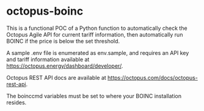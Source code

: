# octopus-boinc
This is a functional POC of a Python function to automatically check the Octopus Agile API for current tariff information, then automatically run BOINC if the price is below the set threshold.

A sample .env file is enumerated as env.sample, and requires an API key and tariff information available at https://octopus.energy/dashboard/developer/.

Octopus REST API docs are available at https://octopus.com/docs/octopus-rest-api.

The boinccmd variables must be set to where your BOINC installation resides.
